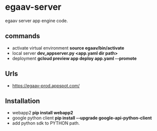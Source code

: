 # egaav-server
egaav server app engine code.

commands 
--------
* activate virtual environment **source egaav/bin/activate**
* local server **dev_appserver.py <app.yaml dir path>**
* deployment **gcloud preview app deploy app.yaml --promote**

Urls
----
* https://egaav-prod.appspot.com/

Installation
------------
* webapp2 **pip install webapp2**
* google python client **pip install --upgrade google-api-python-client**
* add python sdk to PYTHON path.
